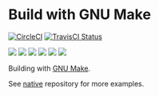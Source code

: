 # Build with GNU Make

[![CircleCI](https://circleci.com/gh/Praqma/native-example-make.png?style=shield&circle-token=df3dc5f6efbc2a267f7805f05a5e91d2878be9fd)](https://circleci.com/gh/Praqma/native-example-make)
[![TravisCI Status](https://travis-ci.org/Praqma/native-example-make.svg?branch=master)](https://travis-ci.org/Praqma/native-example-make)

![](https://img.shields.io/github/stars/praqma/native-example-make.svg)
![](https://img.shields.io/github/forks/praqma/native-example-make.svg)
![](https://img.shields.io/github/watchers/praqma/native-example-make.svg)
![](https://img.shields.io/github/tag/praqma/native-example-make.svg)
![](https://img.shields.io/github/release/praqma/native-example-make.svg)
![](https://img.shields.io/github/issues/praqma/native-example-make.svg)

Building with [GNU Make](https://www.gnu.org/software/make/).

See [native](https://github.com/Praqma/native) repository for more examples.
